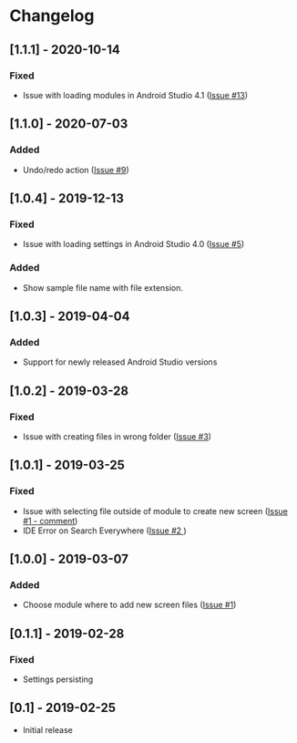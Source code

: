 # Changelog

## [1.1.1] - 2020-10-14
### Fixed
- Issue with loading modules in Android Studio 4.1 ([Issue #13](https://github.com/gmatyszczak/screen-generator-plugin/issues/13))

## [1.1.0] - 2020-07-03
### Added
- Undo/redo action ([Issue #9](https://github.com/gmatyszczak/screen-generator-plugin/issues/9))

## [1.0.4] - 2019-12-13
### Fixed
- Issue with loading settings in Android Studio 4.0 ([Issue #5](https://github.com/gmatyszczak/screen-generator-plugin/issues/5))
### Added
- Show sample file name with file extension.

## [1.0.3] - 2019-04-04
### Added
- Support for newly released Android Studio versions

## [1.0.2] - 2019-03-28
### Fixed
- Issue with creating files in wrong folder ([Issue #3](https://github.com/gmatyszczak/screen-generator-plugin/issues/3))

## [1.0.1] - 2019-03-25
### Fixed
- Issue with selecting file outside of module to create new screen ([Issue #1 - comment](https://github.com/gmatyszczak/screen-generator-plugin/issues/1#issuecomment-471937873))
- IDE Error on Search Everywhere ([Issue #2 ](https://github.com/gmatyszczak/screen-generator-plugin/issues/2))


## [1.0.0] - 2019-03-07
### Added
- Choose module where to add new screen files ([Issue #1](https://github.com/gmatyszczak/screen-generator-plugin/issues/1))

## [0.1.1] - 2019-02-28
### Fixed
- Settings persisting

## [0.1] - 2019-02-25
- Initial release
